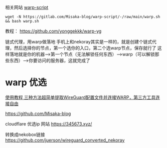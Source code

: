 相关网站
[warp-script ](https://gitlab.com/Misaka-blog/warp-script/-/tree/main)
```
wget -N https://gitlab.com/Misaka-blog/warp-script/-/raw/main/warp.sh && bash warp.sh
```

教程：
https://github.com/yonggekkk/warp-yg

链式代理，用warp做落地
手机上和nekoray其实是一样的，就是创建个链式代理，然后选择你的节点，第一个选你的入口，第二个选warp节点，保存就行了
这样落地就是你的机器—->第一个节点（无法解锁任何东西）—->warp（可以解锁那些东西）——>你要访问的服务器，这就完成了


#   warp 优选

[        使用教程    ](https://blog.misaka.rest/2023/01/25/wireguard-warp)
[   三种方法超简单提取WireGuard配置文件并连接WARP，第三方工具连接自由](https://www.dz9.net/software/445.html)

https://github.com/Misaka-blog

cloudflare 优选ip
网站  https://345673.xyz/


转换成nekobox链接
https://github.com/juerson/wireguard_converted_nekoray